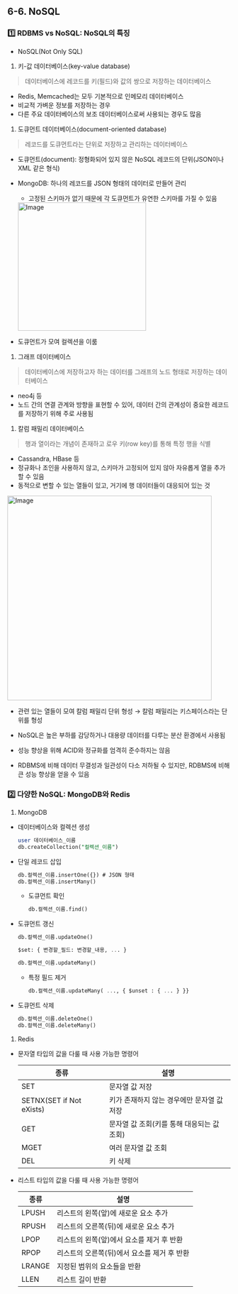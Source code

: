 ## 6-6. NoSQL

### 1️⃣ RDBMS vs NoSQL: NoSQL의 특징

- NoSQL(Not Only SQL)

1. 키-값 데이터베이스(key-value database)

> 데이터베이스에 레코드를 키(필드)와 값의 쌍으로 저장하는 데이터베이스
> 
- Redis, Memcached는 모두 기본적으로 인메모리 데이터베이스
- 비교적 가벼운 정보를 저장하는 경우
- 다른 주요 데이터베이스의 보조 데이터베이스로써 사용되는 경우도 많음

1. 도큐먼트 데이터베이스(document-oriented database)

> 레코드를 도큐먼트라는 단위로 저장하고 관리하는 데이터베이스
> 
- 도큐먼트(document): 정형화되어 있지 않은 NoSQL 레코드의 단위(JSON이나 XML 같은 형식)
- MongoDB: 하나의 레코드를 JSON 형태의 데이터로 만들어 관리
    - 고정된 스키마가 없기 때문에 각 도큐먼트가 유연한 스키마를 가질 수 있음
    
    <img width="289" alt="Image" src="https://github.com/user-attachments/assets/08ba9c8a-4c27-40a1-9798-1a6688681e4a" />
    
- 도큐먼트가 모여 컬렉션을 이룸

1. 그래프 데이터베이스

> 데이터베이스에 저장하고자 하는 데이터를 그래프의 노드 형태로 저장하는 데이터베이스
> 
- neo4j 등
- 노드 간의 연결 관계와 방향을 표현할 수 있어, 데이터 간의 관계성이 중요한 레코드를 저장하기 위해 주로 사용됨

1. 칼럼 패밀리 데이터베이스

> 행과 열이라는 개념이 존재하고 로우 키(row key)를 통해 특정 행을 식별
> 
- Cassandra, HBase 등
- 정규화나 조인을 사용하지 않고, 스키마가 고정되어 있지 않아 자유롭게 열을 추가할 수 있음
- 동적으로 변할 수 있는 열들이 있고, 거기에 행 데이터들이 대응되어 있는 것

<img width="461" alt="Image" src="https://github.com/user-attachments/assets/a5ac5c7b-64df-4fd7-93f6-80e1d881f51d" />

- 관련 있는 열들이 모여 칼럼 패밀리 단위 형성 → 칼럼 패밀리는 키스페이스라는 단위를 형성

- NoSQL은 높은 부하를 감당하거나 대용량 데이터를 다루는 분산 환경에서 사용됨
- 성능 향상을 위해 ACID와 정규화를 엄격히 준수하지는 않음
- RDBMS에 비해 데이터 무결성과 일관성이 다소 저하될 수 있지만, RDBMS에 비해 큰 성능 향상을 얻을 수 있음

### 2️⃣ 다양한 NoSQL: MongoDB와 Redis

1. MongoDB
- 데이터베이스와 컬렉션 생성
    
    ```sql
    user 데이터베이스_이름
    db.createCollection("컬렉션_이름")
    ```
    
- 단일 레코드 삽입
    
    ```sql
    db.컬렉션_이름.insertOne({}) # JSON 형태
    db.컬렉션_이름.insertMany()
    ```
    
    - 도큐먼트 확인
        
        ```sql
        db.컬렉션_이름.find()
        ```
        
- 도큐먼트 갱신
    
    ```sql
    db.컬렉션_이름.updateOne()
    
    $set: { 변경할_필드: 변경할_내용, ... }
    
    db.컬렉션_이름.updateMany()
    ```
    
    - 특정 필드 제거
        
        ```sql
        db.컬렉션_이름.updateMany( ..., { $unset : { ... } }}
        ```
        
- 도큐먼트 삭제
    
    ```sql
    db.컬렉션_이름.deleteOne()
    db.컬렉션_이름.deleteMany()
    ```
    

1. Redis
- 문자열 타입의 값을 다룰 때 사용 가능한 명령어
    
    
    | 종류 | 설명 |
    | --- | --- |
    | SET | 문자열 값 저장 |
    | SETNX(SET if Not eXists) | 키가 존재하지 않는 경우에만 문자열 값 저장 |
    | GET | 문자열 값 조회(키를 통해 대응되는 값 조회) |
    | MGET | 여러 문자열 값 조회 |
    | DEL | 키 삭제 |
- 리스트 타입의 값을 다룰 때 사용 가능한 명령어
    
    
    | 종류 | 설명 |
    | --- | --- |
    | LPUSH | 리스트의 왼쪽(앞)에 새로운 요소 추가 |
    | RPUSH | 리스트의 오른쪽(뒤)에 새로운 요소 추가 |
    | LPOP | 리스트의 왼쪽(앞)에서 요소를 제거 후 반환 |
    | RPOP | 리스트의 오른쪽(뒤)에서 요소를 제거 후 반환 |
    | LRANGE | 지정된 범위의 요소들을 반환 |
    | LLEN | 리스트 길이 반환 |